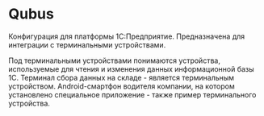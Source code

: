 # Qubus
Конфигурация для платформы 1С:Предприятие. Предназначена для интеграции с терминальными устройствами.

Под терминальными устройствами понимаются устройства, используемые для чтения и изменения данных информационной базы 1С. Терминал сбора данных на складе - является терминальным устройством. Android-смартфон водителя компании, на котором установлено специальное приложение - также пример терминального устройства.
